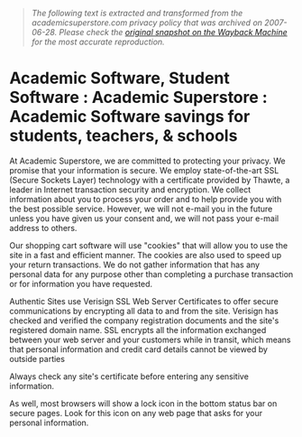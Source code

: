 > *The following text is extracted and transformed from the academicsuperstore.com privacy policy that was archived on 2007-06-28. Please check the [original snapshot on the Wayback Machine](https://web.archive.org/web/20070628174205id_/http%3A//www.academicsuperstore.com/privacy.html) for the most accurate reproduction.*

# Academic Software, Student Software : Academic Superstore : Academic Software savings for students, teachers, & schools

At Academic Superstore, we are committed to protecting your privacy. We promise that your information is secure. We employ state-of-the-art SSL (Secure Sockets Layer) technology with a certificate provided by Thawte, a leader in Internet transaction security and encryption. We collect information about you to process your order and to help provide you with the best possible service. However, we will not e-mail you in the future unless you have given us your consent and, we will not pass your e-mail address to others.

Our shopping cart software will use "cookies" that will allow you to use the site in a fast and efficient manner. The cookies are also used to speed up your return transactions. We do not gather information that has any personal data for any purpose other than completing a purchase transaction or for information you have requested.

Authentic Sites use Verisign SSL Web Server Certificates to offer secure communications by encrypting all data to and from the site. Verisign has checked and verified the company registration documents and the site's registered domain name. SSL encrypts all the information exchanged between your web server and your customers while in transit, which means that personal information and credit card details cannot be viewed by outside parties

Always check any site's certificate before entering any sensitive information. 

As well, most browsers will show a lock icon in the bottom status bar on secure pages. Look for this icon on any web page that asks for your personal information. 

